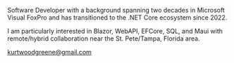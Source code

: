 Software Developer with a background spanning two decades in Microsoft Visual FoxPro and has transitioned to the .NET Core ecosystem since 2022.

I am particularly interested in Blazor, WebAPI, EFCore, SQL, and Maui with remote/hybrid collaboration near the St. Pete/Tampa, Florida area.

kurtwoodgreene@gmail.com
